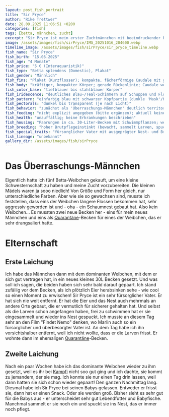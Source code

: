```yaml
---
layout: post_fish_portrait
title: "Sir Pryce"
author: "Rike Trettwer"
date: 28.09.2025 11:06:51 +0200
categories: [fish]
tags: [betta, männchen, zucht]
excerpt: "Sir Pryce ist mein erster Zuchtmännchen mit beeindruckender Persönlichkeit."
image: /assets/images/fish/sirPryce/IMG_20251016_204600.webp
timeline_image: /assets/images/fish/sirPryce/sir_pryce_timeline.webp
fish_name: "Sir Pryce"
fish_birth: "15.05.2025"
fish_age: "4 Monate"
fish_price: "5 € (Interaquaristik)"
fish_type: "Betta splendens (Domestic), Plakat"
fish_gender: "Männlich"
fish_fins: "Plakat (Kurzflosser); kompakte, fächerförmige Caudale mit geraden Strahlen; Dorsale und Anal moderat; keine Doubletail-/Dumbo-Merkmale"
fish_body: "kräftiger, kompakter Körper; gerade Rückenlinie; Caudale weitgehend symmetrisch"
fish_color_base: "tiefblauer bis stahlblauer Körper"
fish_iridescence: "deutliches Blau-/Teal-Schimmern auf Schuppen und Flossen"
fish_pattern: "einfarbig blau mit schwarzer Kopfpartie (dunkle 'Mask'/Kopfzeichnung); Pelvic/Bauchflossen rot mit teils hellen Spitzen; gelegentlich rote Akzente in den Flossen"
fish_pectorals: "dunkel bis transparent (je nach Licht)"
fish_behavior: "zunächst als 'Überraschungs-Männchen' deutlich territorial; sehr nestaktiv, baut und versetzt Nester; zeigt ausgeprägte Brutpflege"
fish_feeding: "nicht explizit angegeben (bitte ergänzen); aktuell keine Auffälligkeiten berichtet"
fish_health: "unauffällig; keine Erkrankungen beschrieben"
fish_housing: "Paarungen in ca. 30‑Liter‑Becken mit Schwimmpflanzen; wenig Strömung und geschützte Oberflächenbereiche begünstigen Nestbau"
fish_breeding: "hoher Brutpflegeinstinkt (bewacht, sammelt Larven, spuckt ins Nest zurück) – sehr geeignet als Linienvater. Farblich voraussichtlich Blau‑Metallic mit dunkler Kopfzeichnung und roten Pelvics; je nach Partner stark variabel: Mit Sonnenschein (hell + Marble): breite Farbpalette, inkl. hell/weiß, rot und Blau‑Metallic; Marble macht Muster sprunghaft. Mit dunkel‑metallic Weibchen (z. B. Lila, ohne starkes Marble): eher stabilere Blau/Dunkel‑Metallic‑Nachzucht mit dunkler Kopfzeichnung möglich."
fish_special_traits: "fürsorglicher Vater mit ausgeprägter Nest- und Brutpflege; markante Farbkombination (blauer Körper, schwarzer Kopf, rote Pelvics)"
fish_lineage: "unbekannt"
gallery_dir: /assets/images/fish/sirPryce
---
```












# Das Überraschungs-Männchen
Eigentlich hatte ich fünf Betta-Weibchen gekauft, um eine kleine Schwesternschaft zu haben und meine Zucht vorzubereiten.
Die kleinen Mädels waren ja sooo niedlich! Von Größe und Form her gleich, nur unterschiedliche Farben. 
Aber wie sie so gewachsen sind, musste ich feststellen, dass eins der Weibchen längere Flossen bekommen hat, sehr aggressiv geworden ist und - oha - ein Schaumnest gebaut hat. Also kein Weibchen...
Es mussten zwei neue Becken her - eins für mein neues Männchen und eins als [Quarantäne](/tank/2025/09/30/tank_quarantaene)-Becken für eines der Weibchen, das er sehr drangsaliert hatte.
# Elternschaft

## Erste Laichung
Ich habe das Männchen dann mit dem dominanten Weibchen, mit dem er sich gut vertragen hat, in ein neues kleines 30L Becken gesetzt.
Und was soll ich sagen, die beiden haben sich sehr bald darauf gepaart. Ich stand zufällig vor dem Becken, als ich plötzlich Eier herabsinken sehe -  wie cool so einen Moment zu erwischen!
Sir Pryce ist ein sehr fürsorglicher Vater. Er hat sich nie weit entfernt. Er hat die Eier und das Nest auch mehrmals an andere Orte gebaut, die er vermutlich für sicherer gehalten hat. Und selbst als die Larven schon angefangen haben, frei zu schwimmen hat er sie eingesammelt und wieder ins Nest gespuckt.
Ich musste an diesem Tag sehr an den Film "Findet Nemo" denken, wo Marlin auch so ein fürsorglicher und überbesorgter Vater ist.
An dem Tag habe ich ihn vorsichtshalber entfernt, weil ich nicht wollte, dass er die Larven frisst. 
Er wohnte dann im ehemaligen [Quarantäne](/tank/2025/09/30/tank_quarantaene)-Becken.
## Zweite Laichung
Nach ein paar Wochen habe ich das dominante Weibchen wieder zu ihm gesetzt, weil es ihr bei [Kampfi](/fish/2025/09/30/fish_kampfi) nicht soo gut ging und ich dachte, sie kommt zu jemandem, der sie mag.
Ich konnte sie nur einen Tag drin lassen, weil dann hatten sie sich schon wieder gepaart! Den ganzen Nachmittag lang.
Diesmal habe ich Sir Pryce bei seinen Babys gelassen. Entweder er frisst sie, dann hat er einen Snack. Oder sie werden groß. Bisher sieht es sehr gut für die Babys aus - er unterscheidet sehr gut Lebendfutter und Babyfische. Manchmal sammelt er sie noch ein und spuckt sie ins Nest, das er immer noch pflegt.
